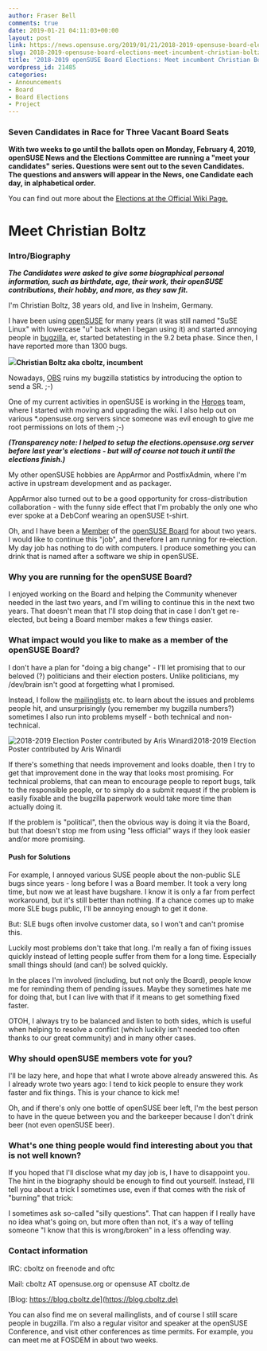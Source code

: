 ```yaml
---
author: Fraser Bell
comments: true
date: 2019-01-21 04:11:03+00:00
layout: post
link: https://news.opensuse.org/2019/01/21/2018-2019-opensuse-board-elections-meet-incumbent-christian-boltz/
slug: 2018-2019-opensuse-board-elections-meet-incumbent-christian-boltz
title: '2018-2019 openSUSE Board Elections: Meet incumbent Christian Boltz'
wordpress_id: 21485
categories:
- Announcements
- Board
- Board Elections
- Project
---
```





### Seven Candidates in Race for Three Vacant Board Seats







**With two weeks to go until the ballots open on Monday, February 4, 2019, openSUSE News and the Elections Committee are running a "meet your candidates" series.  Questions were sent out to the seven Candidates.  The questions and answers will appear in the News, one Candidate each day, in alphabetical order.**







You can find out more about the [Elections at the Official Wiki Page.](https://en.opensuse.org/openSUSE:Board_election)







# Meet Christian Boltz  








### Intro/Biography







_**The Candidates were asked to give some biographical personal information, such as birthdate, age, their work, their openSUSE contributions, their hobby, and more, as they saw fit.**_







I'm Christian Boltz, 38 years old, and live in Insheim, Germany.







I have been using [openSUSE](https://www.opensuse.org) for many years (it was still named "SuSE Linux" with lowercase "u" back when I began using it) and started annoying people in [bugzilla](https://en.opensuse.org/openSUSE:Submitting_bug_reports), er, started betatesting in the 9.2 beta phase. Since then, I have reported more than 1300 bugs.







![](/wp-content/uploads/2019/01/Christian_Boltz.jpeg)**Christian Boltz aka cboltz, incumbent**







Nowadays, [OBS](https://en.opensuse.org/Portal:Build_Service) ruins my bugzilla statistics by introducing the option to send a SR. ;-)







One of my current activities in openSUSE is working in the [Heroes](https://en.opensuse.org/openSUSE:Heroes) team, where I started with moving and upgrading the wiki. I also help out on various *.opensuse.org servers since someone was evil enough to give me root permissions on lots of them ;-)







_**(Transparency note: I helped to setup the elections.opensuse.org server before last year's elections - but will of course not touch it until the elections finish.)**_







My other openSUSE hobbies are AppArmor and PostfixAdmin, where I'm active in upstream development and as packager.







AppArmor also turned out to be a good opportunity for cross-distribution collaboration - with the funny side effect that I'm probably the only one who ever spoke at a DebConf wearing an openSUSE t-shirt.







  








Oh, and I have been a [Member](https://en.opensuse.org/openSUSE:Members) of the [openSUSE Board](https://en.opensuse.org/openSUSE:Board) for about two years. I would like to continue this "job", and therefore I am running for re-election. My day job has nothing to do with computers. I produce something you can drink that is named after a software we ship in openSUSE.







### Why you are running for the openSUSE Board?







I enjoyed working on the Board and helping the Community whenever needed in the last two years, and I'm willing to continue this in the next two years. That doesn't mean that I'll stop doing that in case I don't get re-elected, but being a Board member makes a few things easier.







### What impact would you like to make as a member of the openSUSE Board?







I don't have a plan for "doing a big change" - I'll let promising that to our beloved (?) politicians and their election posters. Unlike politicians, my /dev/brain isn't good at forgetting what I promised.







Instead, I follow the [mailinglists](https://en.opensuse.org/openSUSE:Mailing_lists_subscription) etc. to learn about the issues and problems people hit, and unsurprisingly (you remember my bugzilla numbers?) sometimes I also run into problems myself - both technical and non-technical.







![2018-2019 Election Poster contributed by Aris Winardi](/wp-content/uploads/2018/12/poster-election.png)2018-2019 Election Poster contributed by Aris Winardi







If there's something that needs improvement and looks doable, then I try to get that improvement done in the way that looks most promising. For technical problems, that can mean to encourage people to report bugs, talk to the responsible people, or to simply do a submit request if the problem is easily fixable and the bugzilla paperwork would take more time than actually doing it.







If the problem is "political", then the obvious way is doing it via the Board, but that doesn't stop me from using "less official" ways if they look easier and/or more promising.







#### Push for Solutions







For example, I annoyed various SUSE people about the non-public SLE bugs since years - long before I was a Board member. It took a very long time, but now we at least have bugshare. I know it is only a far from perfect workaround, but it's still better than nothing. If a chance comes up to make more SLE bugs public, I'll be annoying enough to get it done.







But: SLE bugs often involve customer data, so I won't and can't promise this.







Luckily most problems don't take that long. I'm really a fan of fixing issues quickly instead of letting people suffer from them for a long time. Especially small things should (and can!) be solved quickly.







In the places I'm involved (including, but not only the Board), people know me for reminding them of pending issues. Maybe they sometimes hate me for doing that, but I can live with that if it means to get something fixed faster.







OTOH, I always try to be balanced and listen to both sides, which is useful when helping to resolve a conflict (which luckily isn't needed too often thanks to our great community) and in many other cases.







### Why should openSUSE members vote for you?







I'll be lazy here, and hope that what I wrote above already answered this.  As I already wrote two years ago: I tend to kick people to ensure they work faster and fix things. This is your chance to kick me!







Oh, and if there's only one bottle of openSUSE beer left, I'm the best person to have in the queue between you and the barkeeper because I don't drink beer (not even openSUSE beer).







### What's one thing people would find interesting about you that is not well known?







If you hoped that I'll disclose what my day job is, I have to disappoint you. The hint in the biography should be enough to find out yourself.  Instead, I'll tell you about a trick I sometimes use, even if that comes with the risk of "burning" that trick:







I sometimes ask so-called "silly questions". That can happen if I really have no idea what's going on, but more often than not, it's a way of telling someone "I know that this is wrong/broken" in a less offending way.







### Contact information







IRC: cboltz on freenode and oftc







Mail: cboltz AT opensuse.org or opensuse AT cboltz.de







[Blog: https://blog.cboltz.de](https://blog.cboltz.de)







You can also find me on several mailinglists, and of course I still scare people in bugzilla. I‘m also a regular visitor and speaker at the openSUSE Conference, and visit other conferences as time permits. For example, you can meet me at FOSDEM in about two weeks.







  




